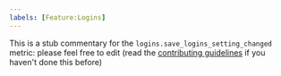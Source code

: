 ```yaml
---
labels: [Feature:Logins]
---
```


This is a stub commentary for the `logins.save_logins_setting_changed` metric: please feel free to edit (read the
[contributing guidelines](https://github.com/mozilla/glean-annotations/blob/main/CONTRIBUTING.md)
if you haven't done this before)

